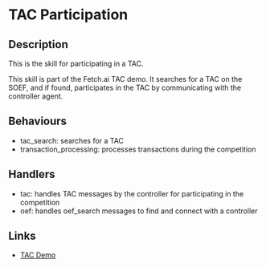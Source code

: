 # TAC Participation

## Description

This is the skill for participating in a TAC.

This skill is part of the Fetch.ai TAC demo. It searches for a TAC on the SOEF, and if found, participates in the TAC by communicating with the controller agent.

## Behaviours

* tac_search: searches for a TAC 
* transaction_processing: processes transactions during the competition

## Handlers

* tac: handles TAC messages by the controller for participating in the competition
* oef: handles oef_search messages to find and connect with a controller

## Links

* <a href="https://docs.fetch.ai/aea/tac-skills-contract/" target="_blank">TAC Demo</a>
